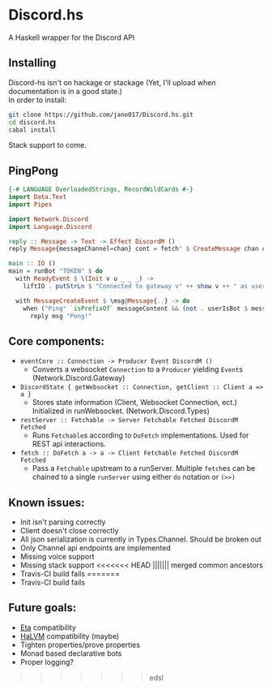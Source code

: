 # Discord.hs
A Haskell wrapper for the Discord API

## Installing
Discord-hs isn't on hackage or stackage (Yet, I'll upload when documentation is in a good state.)  
In order to install:
```sh
git clone https://github.com/jano017/Discord.hs.git
cd discord.hs
cabal install
```
Stack support to come.

## PingPong
```haskell
{-# LANGUAGE OverloadedStrings, RecordWildCards #-}
import Data.Text
import Pipes

import Network.Discord
import Language.Discord

reply :: Message -> Text -> Effect DiscordM ()
reply Message{messageChannel=chan} cont = fetch' $ CreateMessage chan cont

main :: IO ()
main = runBot "TOKEN" $ do
  with ReadyEvent $ \(Init v u _ _ _) ->
    liftIO . putStrLn $ "Connected to gateway v" ++ show v ++ " as user " ++ show u

  with MessageCreateEvent $ \msg@Message{..} -> do
    when ("Ping" `isPrefixOf` messageContent && (not . userIsBot $ messageAuthor)) $
      reply msg "Pong!"
```

## Core components:
- `eventCore :: Connection -> Producer Event DiscordM ()`
  - Converts a websocket `Connection` to a `Producer` yielding `Event`s (Network.Discord.Gateway)
- `DiscordState { getWebsocket :: Connection, getClient :: Client a => a }`
  - Stores state information (Client, Websocket Connection, ect.) Initialized in runWebsocket. (Network.Discord.Types)
- `restServer :: Fetchable -> Server Fetchable Fetched DiscordM Fetched`
  - Runs `Fetchable`s according to `DoFetch` implementations. Used for REST api interactions.
- `fetch :: DoFetch a -> a -> Client Fetchable Fetched DiscordM Fetched`
  - Pass a `Fetchable` upstream to a runServer. Multiple `fetch`es can be chained to a single `runServer` using
    either `do` notation or `(>>)`

## Known issues:
- Init isn't parsing correctly
- Client doesn't close correctly
- All json serialization is currently in Types.Channel. Should be broken out
- Only Channel api endpoints are implemented
- Missing voice support
- Missing stack support
<<<<<<< HEAD
||||||| merged common ancestors
- Travis-CI build fails
=======
- Travis-CI build fails

## Future goals:
- [Eta](https://github.com/typelead/eta) compatibility
- [HaLVM](https://github.com/GaloisInc/HaLVM) compatibility (maybe)
- Tighten properties/prove properties
- Monad based declarative bots
- Proper logging?
>>>>>>> edsl
